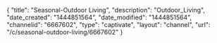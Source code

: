 {
    "title": "Seasonal-Outdoor Living",
    "description": "Outdoor_Living",
    "date_created": "1444851564",
    "date_modified": "1444851564",
    "channelid": "6667602",
    "type": "captivate",
    "layout": "channel",
    "url": "\/c\/seasonal-outdoor-living\/6667602"
}